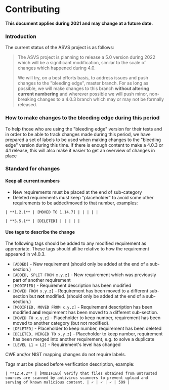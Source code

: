 # Contributing

**This document applies during 2021 and may change at a future date.**

<!--

## General description

open issue > discuss, if agreed > pull request


## Versions

for what versions what kind of changes are allowed

definition of breaking change


## Opening issue

expectation from issue


## Pull-request

expectation from PR
-->

### Introduction

The current status of the ASVS project is as follows:

> The ASVS project is planning to release a 5.0 version during 2022 which will be a significant modification, similar to the scale of changes which happened during 4.0.
> 
> We will try, on a best efforts basis, to address issues and push changes to the "bleeding edge", master branch. For as long as possible, we will make changes to this branch **without altering current numbering** and wherever possible we will push minor, non-breaking changes to a 4.0.3 branch which may or may not be formally released.

### How to make changes to the bleeding edge during this period

To help those who are using the "bleeding edge" version for their tests and in order to be able to track changes made during this period, we have prepared a set of labels to be used when making changes to the "bleeding edge" version during this time. If there is enough content to make a 4.0.3 or 4.1 release, this will also make it easier to get an overview of changes in place

### Standard for changes

#### Keep all current numbers

* New requirements must be placed at the end of sub-category
* Deleted requirements must keep "placeholder" to avoid some other requirements to be added/moved to that number, examples:

```
| **1.2.1** | [MOVED TO 1.14.7] | | | | |
```

```
| **5.5.1** | [DELETED] | | | | |
```

#### Use tags to describe the change

The following tags should be added to any modified requirement as appropriate. These tags should all be relative to how the requirement appeared in v4.0.3.

* `[ADDED]` - New requirement (should only be added at the end of a sub-section.)
* `[ADDED, SPLIT FROM x.y.z]` - New requirement which was previously part of another requirement
* `[MODIFIED]` - Requirement description has been modified
* `[MOVED FROM x.y.z]` - Requirement has been moved to a different sub-section but **not** modified. (should only be added at the end of a sub-section.)
* `[MODIFIED, MOVED FROM x.y.z]` - Requirement description has been modified **and** requirement has been moved to a different sub-section.
* `[MOVED TO x.y.z]` - Placeholder to keep number, requirement has been moved to another category (but not modified).
* `[DELETED]` - Placeholder to keep number, requirement has been deleted
* `[DELETED, MERGED TO x.y.z]` - Placeholder to keep number, requirement has been merged into another requirement, e.g. to solve a duplicate
* `[LEVEL L1 > L2]` - Requirement's level has changed

CWE and/or NIST mapping changes do not require labels.

Tags must be placed before verification description, example:

```
| **12.4.2** | [MODIFIED] Verify that files obtained from untrusted sources are scanned by antivirus scanners to prevent upload and serving of known malicious content. | ✓ | ✓ | ✓ | 509 |
```


